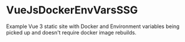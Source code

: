 # VueJsDockerEnvVarsSSG
Example Vue 3 static site with Docker and Environment variables being picked up and doesn't require docker image rebuilds.
